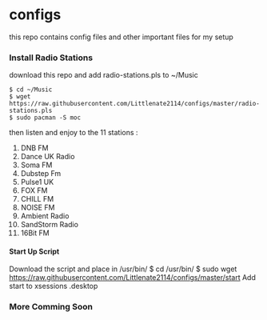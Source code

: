 configs
==

this repo contains config files and other important files for my setup

### Install Radio Stations

download this repo and add radio-stations.pls to ~/Music

    $ cd ~/Music
    $ wget https://raw.githubusercontent.com/Littlenate2114/configs/master/radio-stations.pls
    $ sudo pacman -S moc

then listen and enjoy to the 11 stations :
1. DNB FM
2. Dance UK Radio
3. Soma FM
4. Dubstep Fm
5. Pulse1 UK
6. FOX FM
7. CHILL FM
8. NOISE FM
9. Ambient Radio
10. SandStorm Radio
11. 16Bit FM

#### Start Up Script
Download the script and place in /usr/bin/
    $ cd /usr/bin/
    $ sudo wget https://raw.githubusercontent.com/Littlenate2114/configs/master/start
Add start to xsessions .desktop

### More Comming Soon

